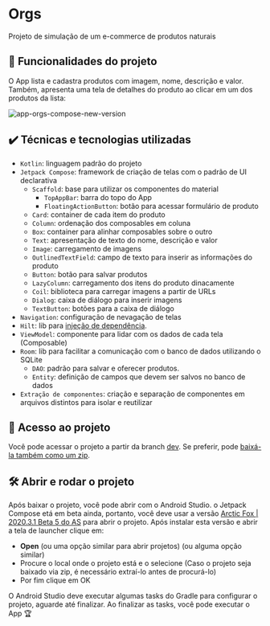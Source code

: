 # Orgs

Projeto de simulação de um e-commerce de produtos naturais

## 🔨 Funcionalidades do projeto

O App lista e cadastra produtos com imagem, nome, descrição e valor. Também, apresenta uma tela de detalhes do produto ao clicar em um dos produtos da lista:

![app-orgs-compose-new-version](https://user-images.githubusercontent.com/8989346/127361598-f259f620-8d6f-44f7-85f5-c619d63a47dc.gif)

## ✔️ Técnicas e tecnologias utilizadas

- `Kotlin`: linguagem padrão do projeto
- `Jetpack Compose`: framework de criação de telas com o padrão de UI declarativa
  - `Scaffold`: base para utilizar os componentes do material
    - `TopAppBar`: barra do topo do App
    - `FloatingActionButton`: botão para acessar formulário de produto
  - `Card`: container de cada item do produto
  - `Column`: ordenação dos composables em coluna
  - `Box`: container para alinhar composables sobre o outro
  - `Text`: apresentação de texto do nome, descrição e valor
  - `Image`: carregamento de imagens
  - `OutlinedTextField`: campo de texto para inserir as informações do produto
  - `Button`: botão para salvar produtos
  - `LazyColumn`: carregamento dos itens do produto dinacamente
  - `Coil`: biblioteca para carregar imagens a partir de URLs
  - `Dialog`: caixa de diálogo para inserir imagens
  - `TextButton`: botões para a caixa de diálogo
- `Navigation`: configuração de nevagação de telas
- `Hilt`: lib para [injeção de dependência](https://www.alura.com.br/artigos/injecao-de-dependencia-do-android-com-o-hilt).
- `ViewModel`: componente para lidar com os dados de cada tela (Composable)
- `Room`: lib para facilitar a comunicação com o banco de dados utilizando o SQLite
  - `DAO`: padrão para salvar e oferecer produtos.
  - `Entity`: definição de campos que devem ser salvos no banco de dados
- `Extração de componentes`: criação e separação de componentes em arquivos distintos para isolar e reutilizar

## 📁 Acesso ao projeto

Você pode acessar o projeto a partir da branch [dev](https://github.com/alexfelipe/orgs-jetpack-compose/tree/dev). Se preferir, pode [baixá-la também como um zip](https://github.com/alexfelipe/orgs-jetpack-compose/archive/refs/heads/dev.zip).

 ## 🛠️ Abrir e rodar o projeto

Após baixar o projeto, você pode abrir com o Android Studio. o Jetpack Compose etá em beta ainda, portanto, você deve usar a versão [Arctic Fox | 2020.3.1 Beta 5 do AS](https://developer.android.com/studio/preview) para abrir o projeto. Após instalar esta versão e abrir a tela de launcher clique em:

- **Open** (ou uma opção similar para abrir projetos) (ou alguma opção similar)
- Procure o local onde o projeto está e o selecione (Caso o projeto seja baixado via zip, é necessário extraí-lo antes de procurá-lo)
- Por fim clique em OK

O Android Studio deve executar algumas tasks do Gradle para configurar o projeto, aguarde até finalizar. Ao finalizar as tasks, você pode executar o App 🏆
